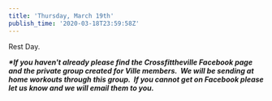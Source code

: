 ```yaml
---
title: 'Thursday, March 19th'
publish_time: '2020-03-18T23:59:58Z'
---
```


Rest Day.

***\*If you haven't already please find the Crossfittheville Facebook
page and the private group created for Ville members.  We will be
sending at home workouts through this group.  If you cannot get on
Facebook please let us know and we will email them to you.***
